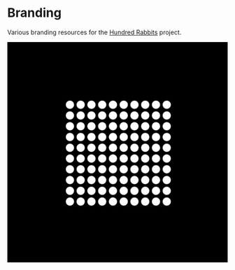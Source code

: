 # Branding
Various branding resources for the [Hundred Rabbits](http://100r.co) project.

![alt tag](https://raw.githubusercontent.com/hundredrabbits/Branding/master/Graphics/pixels/preview.jpg)
